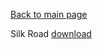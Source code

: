 [Back to main page](https://taddan.github.io/library/)<br/>

Silk Road [download](https://taddan.github.io/library/shc001f)
